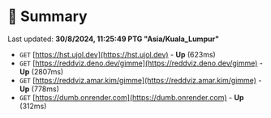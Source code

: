 # 📖 Summary
Last updated: **30/8/2024, 11:25:49 PTG "Asia/Kuala_Lumpur"**

- `GET` [https://hst.ujol.dev](https://hst.ujol.dev) - **Up** (623ms)
- `GET` [https://reddviz.deno.dev/gimme](https://reddviz.deno.dev/gimme) - **Up** (2807ms)
- `GET` [https://reddviz.amar.kim/gimme](https://reddviz.amar.kim/gimme) - **Up** (778ms)
- `GET` [https://dumb.onrender.com](https://dumb.onrender.com) - **Up** (312ms)
